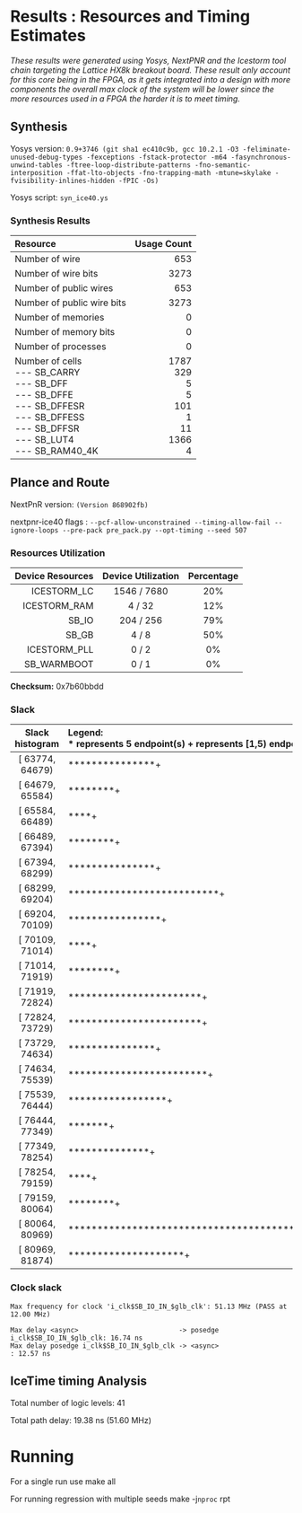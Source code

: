 # Results : Resources and Timing Estimates
_These results were generated using Yosys, NextPNR and the Icestorm tool chain targeting the Lattice HX8k breakout board. These result only account for this core being in the FPGA, as it gets integrated into a design with more components the overall max clock of the system will be lower since the more resources used in a FPGA the harder it is to meet timing._

## Synthesis 
 Yosys version: `0.9+3746 (git sha1 ec410c9b, gcc 10.2.1 -O3 -feliminate-unused-debug-types -fexceptions -fstack-protector -m64 -fasynchronous-unwind-tables -ftree-loop-distribute-patterns -fno-semantic-interposition -ffat-lto-objects -fno-trapping-math -mtune=skylake -fvisibility-inlines-hidden -fPIC -Os)`

 Yosys script: `syn_ice40.ys`

### Synthesis Results
| Resource                  | Usage Count | 
| :------------------------ | ----------: |
| Number of  wire           |          653|
| Number of wire bits       |         3273|
| Number of public wires    |          653|
| Number of public wire bits|         3273|
| Number of memories        |            0|
| Number of memory bits     |            0|
| Number of processes       |            0|
| Number of cells<br> --- SB_CARRY <br> --- SB_DFF <br> --- SB_DFFE <br> --- SB_DFFESR <br> --- SB_DFFESS <br> --- SB_DFFSR <br> --- SB_LUT4 <br> --- SB_RAM40_4K |               1787<br>329<br>5<br>5<br>101<br>1<br>11<br>1366<br>4|


## Plance and Route
NextPnR version: `(Version 868902fb)`

nextpnr-ice40 flags : `--pcf-allow-unconstrained --timing-allow-fail --ignore-loops --pre-pack pre_pack.py --opt-timing --seed 507`


### Resources Utilization 

|Device Resources |Device Utilization|Percentage|
| --------------: | :--------------: | :------: |
|ICESTORM_LC      |  1546 / 7680     |    20%   |
|ICESTORM_RAM     |     4 /   32     |    12%   |
|SB_IO            |   204 /  256     |    79%   |
|SB_GB            |     4 /    8     |    50%   |
|ICESTORM_PLL     |     0 /    2     |     0%   |
|SB_WARMBOOT      |     0 /    1     |     0%   |


**Checksum:** 0x7b60bbdd

### Slack

|**Slack histogram** | Legend:<br> * represents 5 endpoint(s) + represents [1,5) endpoint(s)|
| :--------------: | :-------------------------------------------------------- |
| [ 63774,  64679) |***************+|
| [ 64679,  65584) |********+|
| [ 65584,  66489) |****+|
| [ 66489,  67394) |********+|
| [ 67394,  68299) |***************+|
| [ 68299,  69204) |**************************+|
| [ 69204,  70109) |****************+|
| [ 70109,  71014) |****+|
| [ 71014,  71919) |********+|
| [ 71919,  72824) |***********************+|
| [ 72824,  73729) |***********************+|
| [ 73729,  74634) |***************+|
| [ 74634,  75539) |************************+|
| [ 75539,  76444) |*****************+|
| [ 76444,  77349) |*******+|
| [ 77349,  78254) |**************+|
| [ 78254,  79159) |****+|
| [ 79159,  80064) |********+|
| [ 80064,  80969) |************************************************************ |
| [ 80969,  81874) |********************+|


### Clock slack

    Max frequency for clock 'i_clk$SB_IO_IN_$glb_clk': 51.13 MHz (PASS at 12.00 MHz)
   
    Max delay <async>                         -> posedge i_clk$SB_IO_IN_$glb_clk: 16.74 ns
    Max delay posedge i_clk$SB_IO_IN_$glb_clk -> <async>                        : 12.57 ns

## IceTime timing Analysis

Total number of logic levels: 41

Total path delay: 19.38 ns (51.60 MHz)

# Running

For a single run use
    make all

For running regression with multiple seeds
    make -j`nproc` rpt